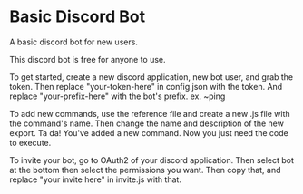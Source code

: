 # Basic Discord Bot
 A basic discord bot for new users.
 
 This discord bot is free for anyone to use.
 
 To get started, create a new discord application, new bot user, and grab the token.
 Then replace "your-token-here" in config.json with the token.
 And replace "your-prefix-here" with the bot's prefix. ex. ~ping

 To add new commands, use the reference file and create a new .js file with the command's name. Then change the name and description of the new export. 
 Ta da! You've added a new command. Now you just need the code to execute.
 
 To invite your bot, go to OAuth2 of your discord application. Then select bot at the bottom then select the permissions you want.
 Then copy that, and replace "your invite here" in invite.js with that.
